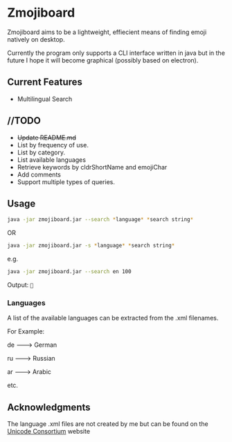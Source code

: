# Zmojiboard
Zmojiboard aims to be a lightweight, effiecient means of finding emoji natively on desktop.

Currently the program only supports a CLI interface written in java but in the future I hope it will become graphical (possibly based on electron).

## Current Features
 * Multilingual Search

## //TODO
 * ~~Update README.md~~
 * List by frequency of use.
 * List by category.
 * List available languages
 * Retrieve keywords by cldrShortName and emojiChar
 * Add comments
 * Support multiple types of queries.

## Usage
```bash
java -jar zmojiboard.jar --search *language* *search string*
```
OR
```bash
java -jar zmojiboard.jar -s *language* *search string*
```

e.g.
```bash
java -jar zmojiboard.jar --search en 100
```
Output:
`💯`

### Languages
A list of the available languages can be extracted from the .xml filenames.

For Example:

de ---> German

ru ---> Russian

ar ---> Arabic

etc.

## Acknowledgments
The language .xml files are not created by me but can be found on the [Unicode Consortium](http://www.unicode.org/repos/cldr/tags/latest/common/annotations/) website
